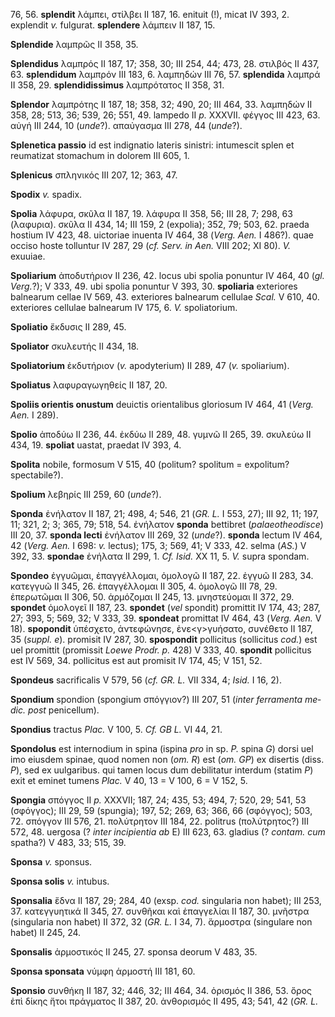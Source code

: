 76, 56. **splendit** λάμπει, στίλβει II 187, 16. enituit (!), micat IV
393, 2. explendit *v.* fulgurat. **splendere** λάμπειν II 187, 15.

**Splendide** λαμπρῶς II 358, 35.

**Splendidus** λαμπρός II 187, 17; 358, 30; III 254, 44; 473, 28.
στιλβός II 437, 63. **splendidum** λαμπρόν III 183, 6. λαμπηδών III 76,
57. **splendida** λαμπρά II 358, 29. **splendidissimus** λαμπρότατος II
358, 31.

**Splendor** λαμπρότης II 187, 18; 358, 32; 490, 20; III 464, 33.
λαμπηδών II 358, 28; 513, 36; 539, 26; 551, 49. lampedo II *p.* XXXVII.
φέγγος III 423, 63. αὐγή III 244, 10 (*unde*?). απαὐγασμα III 278, 44
(*unde*?).

**Splenetica passio** id est indignatio lateris sinistri: intumescit
splen et reumatizat stomachum in dolorem III 605, 1.

**Splenicus** σπληνικός III 207, 12; 363, 47.

**Spodix** *v.* spadix.

**Spolia** λάφυρα, σκῦλα II 187, 19. λάφυρα II 358, 56; III 28, 7; 298,
63 (λαφυρια). σκῦλα II 434, 14; III 159, 2 (expolia); 352, 79; 503, 62.
praeda hostium IV 423, 48. uictoriae inuenta IV 464, 38 (*Verg. Aen.*
I 486?). quae occiso hoste tolluntur IV 287, 29 (*cf. Serv. in Aen.*
VIII 202; XI 80). *V.* exuuiae.

**Spoliarium** ἀποδυτήριον II 236, 42. locus ubi spolia ponuntur IV 464,
40 (*gl. Verg.*?); V 333, 49. ubi spolia ponuntur V 393, 30.
**spoliaria** exteriores balnearum cellae IV 569, 43. exteriores
balnearum cellulae *Scal.* V 610, 40. exteriores cellulae balnearum IV
175, 6. *V.* spoliatorium.

**Spoliatio** ἔκδυσις II 289, 45.

**Spoliator** σκυλευτής II 434, 18.

**Spoliatorium** ἐκδυτήριον (*v.* apodyterium) II 289, 47 (*v.*
spoliarium).

**Spoliatus** λαφυραγωγηθείς II 187, 20.

**Spoliis orientis onustum** deuictis orientalibus gloriosum IV 464, 41
(*Verg. Aen.* I 289).

**Spolio** ἀποδύω II 236, 44. ἐκδύω II 289, 48. γυμνῶ II 265, 39.
σκυλεύω II 434, 19. **spoliat** uastat, praedat IV 393, 4.

**Spolita** nobile, formosum V 515, 40 (politum? spolitum = expolitum?
spectabile?).

**Spolium** λεβηρίς III 259, 60 (*unde*?).

**Sponda** ἐνήλατον II 187, 21; 498, 4; 546, 21 (*GR. L.* I 553, 27);
III 92, 11; 197, 11; 321, 2; 3; 365, 79; 518, 54. ἐνήλατον **sponda**
bettibret (*palaeotheodisce*) III 20, 37. **sponda lecti** ἐνήλατον III
269, 32 (*unde*?). **sponda** lectum IV 464, 42 (*Verg. Aen.* I 698:
*v.* lectus); 175, 3; 569, 41; V 333, 42. selma (*AS.*) V 392, 33.
**spondae** ἐνήλατα II 299, 1. *Cf. Isid.* XX 11, 5. *V.* supra spondam.

**Spondeo** ἐγγυῶμαι, ἐπαγγέλλομαι, ὁμολογῶ II 187, 22. ἐγγυῶ II 283,
34. κατεγγυῶ II 345, 26. ἐπαγγέλλομαι II 305, 4. ὁμολογῶ III 78, 29.
ἐπερωτῶμαι II 306, 50. ἁρμόζομαι II 245, 13. μνηστεύομαι II 372, 29.
**spondet** ὁμολογεῖ II 187, 23. **spondet** (*vel* spondit) promittit
IV 174, 43; 287, 27; 393, 5; 569, 32; V 333, 39. **spondeat** promittat
IV 464, 43 (*Verg. Aen.* V 18). **spopon­dit** ὑπέσχετο, ἀντεφώνησε,
ἐνε\<γ\>γυήσατο, συνέθετο II 187, 35 (*suppl. e*). promisit IV 287, 30.
**spospondit** pollicitus (sollicitus *cod.*) est uel promittit
(promissit *Loewe Prodr. p.* 428) V 333, 40. **spondit** pollicitus est
IV 569, 34. pollicitus est aut promisit IV 174, 45; V 151, 52.

**Spondeus** sacrificalis V 579, 56 (*cf. GR. L.* VII 334, 4; *Isid.* I
16, 2).

**Spondium** spondion (spongium σπόγγιον?) III 207, 51 (*inter
ferramenta me­dic. post* penicellum).

**Spondius** tractus *Plac.* V 100, 5. *Cf. GB L.* VI 44, 21.

**Spondolus** est internodium in spina (ispina *pro* in sp. *P.* spina
*G*) dorsi uel imo eiusdem spinae, quod nomen non (*om. R*) est (*om.*
*GP*) ex disertis (diss. *P*), sed ex uulgaribus. qui tamen locus dum
debilitatur interdum (statim *P*) exit et eminet tumens *Plac.* V 40, 13
= V 100, 6 = V 152, 5.

**Spongia** σπόγγος II *p.* XXXVII; 187, 24; 435, 53; 494, 7; 520, 29;
541, 53 (σφόγγος); III 29, 59 (spungia); 197, 52; 269, 63; 366, 66
(σφόγγος); 503, 72. σπόγγον III 576, 21. πολύτρητον III 184, 22.
politrus (πολύτρητος?) III 572, 48. uergosa (? *inter incipientia ab* E)
III 623, 63. gladius (? *contam. cum* spatha?) V 483, 33; 515, 39.

**Sponsa** *v.* sponsus.

**Sponsa solis** *v.* intubus.

**Sponsalia** ἕδνα II 187, 29; 284, 40 (exsp. *cod.* singularia non
habet); III 253, 37. κατεγγυητικά II 345, 27. συνθῆκαι καὶ ἐπαγγελίαι II
187, 30. μνῆστρα (singularia non habet) II 372, 32 (*GR. L.* I 34, 7).
ἅρμοστρα (singulare non habet) II 245, 24.

**Sponsalis** ἁρμοστικός II 245, 27. sponsa deorum V 483, 35.

**Sponsa sponsata** νύμφη ἁρμοστή III 181, 60.

**Sponsio** συνθήκη II 187, 32; 446, 32; III 464, 34. ὁρισμός II 386,
53. ὅρος ἐπὶ δίκης ἤτοι πράγματος II 387, 20. ἀνθορισμός II 495, 43;
541, 42 (*GR. L.*
